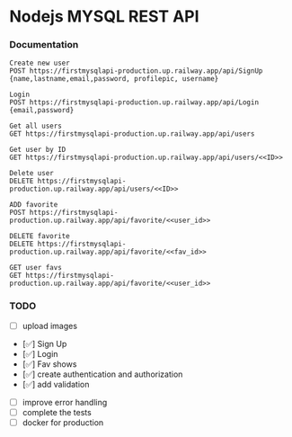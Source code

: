 # Nodejs MYSQL REST API

### Documentation

```
Create new user
POST https://firstmysqlapi-production.up.railway.app/api/SignUp {name,lastname,email,password, profilepic, username}

Login
POST https://firstmysqlapi-production.up.railway.app/api/Login {email,password}

Get all users
GET https://firstmysqlapi-production.up.railway.app/api/users

Get user by ID
GET https://firstmysqlapi-production.up.railway.app/api/users/<<ID>>

Delete user
DELETE https://firstmysqlapi-production.up.railway.app/api/users/<<ID>>

ADD favorite
POST https://firstmysqlapi-production.up.railway.app/api/favorite/<<user_id>>

DELETE favorite
DELETE https://firstmysqlapi-production.up.railway.app/api/favorite/<<fav_id>>

GET user favs
GET https://firstmysqlapi-production.up.railway.app/api/favorite/<<user_id>>
```

### TODO

- [ ] upload images
- [✅] Sign Up
- [✅] Login
- [✅] Fav shows
- [✅] create authentication and authorization
- [✅] add validation
- [ ] improve error handling
- [ ] complete the tests
- [ ] docker for production
